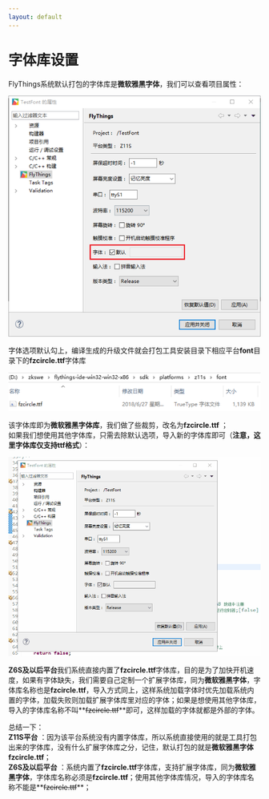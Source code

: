 ```yaml
---
layout: default
---
```


# 字体库设置
FlyThings系统默认打包的字体库是**微软雅黑字体**，我们可以查看项目属性：

![](images/font_setting.png)

字体选项默认勾上，编译生成的升级文件就会打包工具安装目录下相应平台**font**目录下的**fzcircle.ttf**字体库

![](images/font_path.png)

该字体库即为**微软雅黑字体库**，我们做了些裁剪，改名为**fzcircle.ttf** ；<br/>
如果我们想使用其他字体库，只需去除默认选项，导入新的字体库即可（**注意，这里字体库仅支持ttf格式**）：

![](images/load_ttf.gif)

**Z6S及以后平台**我们系统直接内置了**fzcircle.ttf**字体库，目的是为了加快开机速度，如果有字体缺失，我们需要自己定制一个扩展字体库，同为**微软雅黑字体**，字体库名称也是**fzcircle.ttf**，导入方式同上，这样系统加载字体时优先加载系统内置的字体，加载失败则加载扩展字体库里对应的字体；如果是想使用其他字体库，导入的字体库名称不叫**~~fzcircle.ttf~~**即可，这样加载的字体就都是外部的字体。<br/>

总结一下：<br/>
**Z11S平台** ：因为该平台系统没有内置字体库，所以系统直接使用的就是工具打包出来的字体库，没有什么扩展字体库之分，记住，默认打包的就是**微软雅黑字体 fzcircle.ttf**； <br/>
**Z6S及以后平台** ：系统内置了**fzcircle.ttf**字体库，支持扩展字体库，同为**微软雅黑字体**，字体库名称必须是**fzcircle.ttf**；使用其他字体库情况，导入的字体库名称不能是**~~fzcircle.ttf~~**；